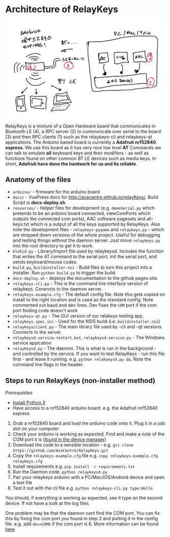 Architecture of RelayKeys
===========================

![RelayKeys Sketch](../img/sketch-architecture.jpeg)

RelayKeys is a mixture of a Open Hardware board that communicates in Bluetooth LE (4), a RPC server (2) to communicate over serial to the board (3) and then RPC clients (1) such as the relaykeys-cli and relaykeys-qt applications. The Arduino based board is currently a **Adafruit nrf52840 express**. We use this board as it has very nice low level **AT** Commands we can talk to emulate **all** keyboard keys and their modifiers - as well as functions found on other common BT LE devices such as media keys. In short, **Adafruit have done the hardwork for us and its reliable**. 


## Anatomy of the files

* ``arduino/`` - firmware for the arduino board
* ``docs/``  - VuePress docs for http://acecentre.github.io/relayKeys/. Build Script is **docs-deploy.sh**
* ``resources/`` - Helper files for development (e.g. ``demoSerial.py`` which pretends to be an arduino board connected, viewComPorts which outputs the connected com ports), AAC software pagesets and all-keys.txt which is a output of all the keys supported by RelayKeys. Also note the development files - ``relaykeys-pygame`` and ``relaykeys.py`` - which are stripped down versions of the whole project. Useful for debugging and testing things without the daemon server. Just move ``relaykeys.py`` into the root directory to get it to work. 
* ``blehid.py`` - Library/Import file used by relaykeysd. Includes the function that writes the AT command to the serial port, init the serial port, and sends keyboard/mouse codes. 
* ``build.py``, ``buildinstaller.nsi`` - Build files to turn this project into a installer. Run ``python build.py`` to trigger the build. 
* ``docs-deploy.sh`` - deploys the documentation to the github pages site. 
* ``relaykeys-cli.py`` - This is the command line interface version of relaykeys. Conencts to the daemon server. 
* ``relaykeys-example.cfg`` - The default config file. Note this gets copied on install to the right location and is used as the standard config. Note commented out baud and dev lines. Dev fixes the ``COM`` port if the com port finding code doesn't work
* ``relaykeys-qt.py`` - The GUI version of our relakeys testing app. 
* ``relaykeys.spec.ini`` - Used for the NSIS build (i.e. ``buildinstaller.nsi``)
* ``relaykeysclient.py`` - The main library file used by -cli and -qt versions. Connects to the server. 
*  ``relaykeysd-service-restart.bat``, ``relaykeysd-service.py`` - The Windows service applcation
* ``relaykeysd.py`` - The daemon. This is what is run in the background - and controlled by the service. If you want to test RelayKeys - run this file first - and leave it running. e.g. ``python relakyeysd.py &&``. Note the command line flags in the header. 


## Steps to run RelayKeys (non-installer method)

*Prerequisites*

* [Install Python 3](https://www.python.org/downloads/windows/)
* Have access to a nrf52840 arduino board. e.g. the Adafruit nrf52840 express


1. Grab a nrf52840 board and load the arduino code onto it. Plug it in a usb slot on your computer 
2. Check your arduino is working as expected. Find and make a note of the COM port it is ([found in the device manager](https://www.sevenforums.com/attachments/hardware-devices/263068d1486601972t-com-port-missing-device-manager-com-port-pic.jpg))
3. Download the code to a sensible location - e.g. ``git clone https://github.com/AceCentre/RelayKeys.git``
4. Copy  the ``relaykeys-example.cfg`` file e.g. ``copy relaykeys-example.cfg relaykeys.cfg`` 
5. Install requirements e.g. ``pip install -r requirements.txt``
6. Run the Daemon code. ``python relaykeysd.py``
7. Pair your relaykeys arduino with a PC/Mac/iOS/Android device and open a text file
8. Test it out with the cli file e.g. ``python relaykeys-cli.py type:Hello``

You should, if everything is working as expected, see it type on the second device. If not have a look at the log files. 

One problem may be that the daemon cant find the COM port. You can fix this by fixing the com port you found in step 2 and putting it in the config file. e.g. add ``dev=COM6`` if the com port is 6. More information can be found [here](/developers/relaykeys-cfg.html#dev-defining-your-port-of-the-relaykeys-hardware)

